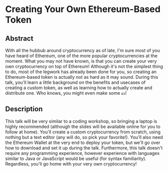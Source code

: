 # Creating Your Own Ethereum-Based Token

## Abstract

With all the hubbub around cryptocurrency as of late, I'm sure most of you have heard of Ethereum, one of the more popular cryptocurrencies at the moment. What you may not have known, is that you can create your very own cryptocurrency on top of Ethereum! Although it's not the simplest thing to do, most of the legwork has already been done for you, so creating an Ethereum-based token is actually not as hard as it may sound. During this talk, you'll learn a little background on the benefits and usecases of creating a custom token, as well as learning how to actually create and distribute one. Who knows, you might even make some :dollar:!

## Description

This talk will be very similar to a coding workshop, so bringing a laptop is highly recommended (although the slides will be available online for you to follow at home). You'll create a custom cryptocurrency from scratch, using nothing but a text editor (any will do, so pick your favorite!). You'll also need the Ethereum Wallet at the very end to deploy your token, but we'll go over how to download and set it up during the talk.  Furthermore, this talk doesn't require any programming experience, however experience with languages similar to Java or JavaScript would be useful (for syntax familiarity). Regardless, you'll go home with your very own cryptocurrency!
